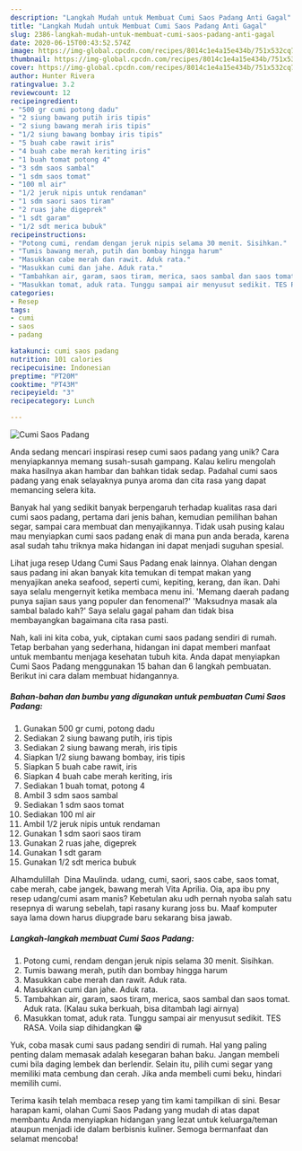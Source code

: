 ```yaml
---
description: "Langkah Mudah untuk Membuat Cumi Saos Padang Anti Gagal"
title: "Langkah Mudah untuk Membuat Cumi Saos Padang Anti Gagal"
slug: 2386-langkah-mudah-untuk-membuat-cumi-saos-padang-anti-gagal
date: 2020-06-15T00:43:52.574Z
image: https://img-global.cpcdn.com/recipes/8014c1e4a15e434b/751x532cq70/cumi-saos-padang-foto-resep-utama.jpg
thumbnail: https://img-global.cpcdn.com/recipes/8014c1e4a15e434b/751x532cq70/cumi-saos-padang-foto-resep-utama.jpg
cover: https://img-global.cpcdn.com/recipes/8014c1e4a15e434b/751x532cq70/cumi-saos-padang-foto-resep-utama.jpg
author: Hunter Rivera
ratingvalue: 3.2
reviewcount: 12
recipeingredient:
- "500 gr cumi potong dadu"
- "2 siung bawang putih iris tipis"
- "2 siung bawang merah iris tipis"
- "1/2 siung bawang bombay iris tipis"
- "5 buah cabe rawit iris"
- "4 buah cabe merah keriting iris"
- "1 buah tomat potong 4"
- "3 sdm saos sambal"
- "1 sdm saos tomat"
- "100 ml air"
- "1/2 jeruk nipis untuk rendaman"
- "1 sdm saori saos tiram"
- "2 ruas jahe digeprek"
- "1 sdt garam"
- "1/2 sdt merica bubuk"
recipeinstructions:
- "Potong cumi, rendam dengan jeruk nipis selama 30 menit. Sisihkan."
- "Tumis bawang merah, putih dan bombay hingga harum"
- "Masukkan cabe merah dan rawit. Aduk rata."
- "Masukkan cumi dan jahe. Aduk rata."
- "Tambahkan air, garam, saos tiram, merica, saos sambal dan saos tomat. Aduk rata. (Kalau suka berkuah, bisa ditambah lagi airnya)"
- "Masukkan tomat, aduk rata. Tunggu sampai air menyusut sedikit. TES RASA. Voila siap dihidangkan 😁"
categories:
- Resep
tags:
- cumi
- saos
- padang

katakunci: cumi saos padang 
nutrition: 101 calories
recipecuisine: Indonesian
preptime: "PT20M"
cooktime: "PT43M"
recipeyield: "3"
recipecategory: Lunch

---
```



![Cumi Saos Padang](https://img-global.cpcdn.com/recipes/8014c1e4a15e434b/751x532cq70/cumi-saos-padang-foto-resep-utama.jpg)

Anda sedang mencari inspirasi resep cumi saos padang yang unik? Cara menyiapkannya memang susah-susah gampang. Kalau keliru mengolah maka hasilnya akan hambar dan bahkan tidak sedap. Padahal cumi saos padang yang enak selayaknya punya aroma dan cita rasa yang dapat memancing selera kita.

Banyak hal yang sedikit banyak berpengaruh terhadap kualitas rasa dari cumi saos padang, pertama dari jenis bahan, kemudian pemilihan bahan segar, sampai cara membuat dan menyajikannya. Tidak usah pusing kalau mau menyiapkan cumi saos padang enak di mana pun anda berada, karena asal sudah tahu triknya maka hidangan ini dapat menjadi suguhan spesial.

Lihat juga resep Udang Cumi Saus Padang enak lainnya. Olahan dengan saus padang ini akan banyak kita temukan di tempat makan yang menyajikan aneka seafood, seperti cumi, kepiting, kerang, dan ikan. Dahi saya selalu mengernyit ketika membaca menu ini. &#39;Memang daerah padang punya sajian saus yang populer dan fenomenal?&#39; &#39;Maksudnya masak ala sambal balado kah?&#39; Saya selalu gagal paham dan tidak bisa membayangkan bagaimana cita rasa pasti.


Nah, kali ini kita coba, yuk, ciptakan cumi saos padang sendiri di rumah. Tetap berbahan yang sederhana, hidangan ini dapat memberi manfaat untuk membantu menjaga kesehatan tubuh kita. Anda dapat menyiapkan Cumi Saos Padang menggunakan 15 bahan dan 6 langkah pembuatan. Berikut ini cara dalam membuat hidangannya.

<!--inarticleads1-->

##### Bahan-bahan dan bumbu yang digunakan untuk pembuatan Cumi Saos Padang:

1. Gunakan 500 gr cumi, potong dadu
1. Sediakan 2 siung bawang putih, iris tipis
1. Sediakan 2 siung bawang merah, iris tipis
1. Siapkan 1/2 siung bawang bombay, iris tipis
1. Siapkan 5 buah cabe rawit, iris
1. Siapkan 4 buah cabe merah keriting, iris
1. Sediakan 1 buah tomat, potong 4
1. Ambil 3 sdm saos sambal
1. Sediakan 1 sdm saos tomat
1. Sediakan 100 ml air
1. Ambil 1/2 jeruk nipis untuk rendaman
1. Gunakan 1 sdm saori saos tiram
1. Gunakan 2 ruas jahe, digeprek
1. Gunakan 1 sdt garam
1. Gunakan 1/2 sdt merica bubuk


Alhamdulillah ️ Dina Maulinda. udang, cumi, saori, saos cabe, saos tomat, cabe merah, cabe jangek, bawang merah Vita Aprilia. Oia, apa ibu pny resep udang/cumi asam manis? Kebetulan aku udh pernah nyoba salah satu resepnya di warung sebelah, tapi rasany kurang joss bu. Maaf komputer saya lama down harus diupgrade baru sekarang bisa jawab. 

<!--inarticleads2-->

##### Langkah-langkah membuat Cumi Saos Padang:

1. Potong cumi, rendam dengan jeruk nipis selama 30 menit. Sisihkan.
1. Tumis bawang merah, putih dan bombay hingga harum
1. Masukkan cabe merah dan rawit. Aduk rata.
1. Masukkan cumi dan jahe. Aduk rata.
1. Tambahkan air, garam, saos tiram, merica, saos sambal dan saos tomat. Aduk rata. (Kalau suka berkuah, bisa ditambah lagi airnya)
1. Masukkan tomat, aduk rata. Tunggu sampai air menyusut sedikit. TES RASA. Voila siap dihidangkan 😁


Yuk, coba masak cumi saus padang sendiri di rumah. Hal yang paling penting dalam memasak adalah kesegaran bahan baku. Jangan membeli cumi bila daging lembek dan berlendir. Selain itu, pilih cumi segar yang memiliki mata cembung dan cerah. Jika anda membeli cumi beku, hindari memilih cumi. 

Terima kasih telah membaca resep yang tim kami tampilkan di sini. Besar harapan kami, olahan Cumi Saos Padang yang mudah di atas dapat membantu Anda menyiapkan hidangan yang lezat untuk keluarga/teman ataupun menjadi ide dalam berbisnis kuliner. Semoga bermanfaat dan selamat mencoba!
